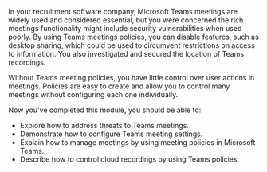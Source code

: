 In your recruitment software company, Microsoft Teams meetings are widely used and considered essential, but you were concerned the rich meetings functionality might include security vulnerabilities when used poorly. By using Teams meetings policies, you can disable features, such as desktop sharing, which could be used to circumvent restrictions on access to information. You also investigated and secured the location of Teams recordings.

Without Teams meeting policies, you have little control over user actions in meetings. Policies are easy to create and allow you to control many meetings without configuring each one individually.

Now you've completed this module, you should be able to:

- Explore how to address threats to Teams meetings.
- Demonstrate how to configure Teams meeting settings.
- Explain how to manage meetings by using meeting policies in Microsoft Teams.
- Describe how to control cloud recordings by using Teams policies.
